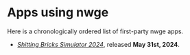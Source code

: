# Apps using nwge

Here is a chronologically ordered list of first-party nwge apps.

* [*Shitting Bricks Simulator 2024*][sbs2024], released **May 31st, 2024**.

[sbs2024]: https://qeaml.github.io/project/sbs2024
